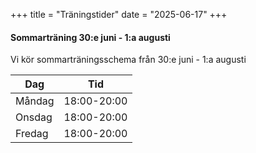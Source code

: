 +++
title = "Träningstider"
date = "2025-06-17"
+++

#### Sommarträning 30:e juni - 1:a augusti

Vi kör sommarträningsschema från 30:e juni - 1:a augusti

| Dag     | Tid            |
|---------|----------------|
| Måndag  | 18:00-20:00 |
| Onsdag  | 18:00-20:00 |
| Fredag  | 18:00-20:00 |
